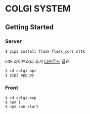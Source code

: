 # COLGI SYSTEM

## Getting Started

### Server

```
$ pip3 install flask flask_cors nltk
```

nltk 라이브러리 추가 [다운로드](https://pubdata.tistory.com/154) 필요

```
$ cd colgi-api
$ pip3 app.py
```

### Front

```
$ cd colgi-exp
$ npm i
$ npm run start
```
